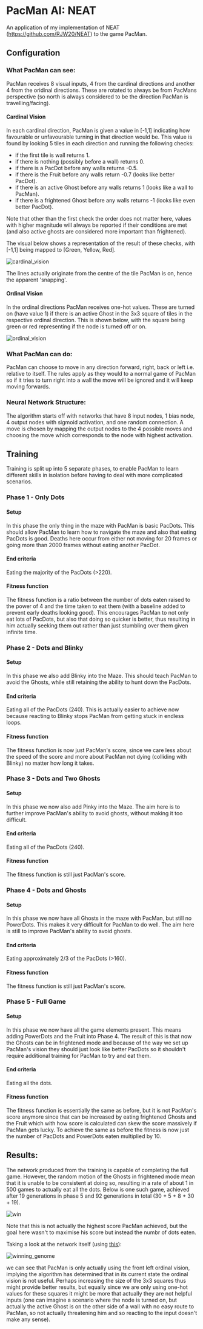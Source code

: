 # PacMan AI: NEAT
An application of my implementation of NEAT (https://github.com/RJW20/NEAT) to the game PacMan.

## Configuration

### What PacMan can see:
PacMan receives 8 visual inputs, 4 from the cardinal directions and another 4 from the oridinal directions. These are rotated to always be from PacMans perspective (so north is always considered to be the direction PacMan is travelling/facing).

#### Cardinal Vision
In each cardinal direction, PacMan is given a value in [-1,1] indicating how favourable or unfavourable turning in that direction would be. This value is found by looking 5 tiles in each direction and running the following checks:
- if the first tile is wall returns 1.
- if there is nothing (possibly before a wall) returns 0.
- if there is a PacDot before any walls returns -0.5.
- if there is the Fruit before any walls return -0.7 (looks like better PacDot).
- if there is an active Ghost before any walls returns 1 (looks like a wall to PacMan).
- if there is a frightened Ghost before any walls returns -1 (looks like even better PacDot).

Note that other than the first check the order does not matter here, values with higher magnitude will always be reported if their conditions are met (and also active ghosts are considered more important than frightened).

The visual below shows a representation of the result of these checks, with [-1,1] being mapped to [Green, Yellow, Red].

![cardinal_vision](https://github.com/RJW20/pacman-ai-NEAT/assets/99192767/15628aa8-1b4a-4f3b-a362-448828eb1c24)

The lines actually originate from the centre of the tile PacMan is on, hence the apparent 'snapping'.

#### Ordinal Vision
In the ordinal directions PacMan receives one-hot values. These are turned on (have value 1) if there is an active Ghost in the 3x3 square of tiles in the respective ordinal direction. This is shown below, with the square being green or red representing if the node is turned off or on.

![ordinal_vision](https://github.com/RJW20/pacman-ai-NEAT/assets/99192767/da3421b6-16f8-4bc5-8b97-1e6a5d4b57cd)

### What PacMan can do:
PacMan can choose to move in any direction forward, right, back or left i.e. relative to itself. The rules apply as they would to a normal game of PacMan so if it tries to turn right into a wall the move will be ignored and it will keep moving forwards.

### Neural Network Structure:
The algorithm starts off with networks that have 8 input nodes, 1 bias node, 4 output nodes with sigmoid activation, and one random connection. A move is chosen by mapping the output nodes to the 4 possible moves and choosing the move which corresponds to the node with highest activation.

## Training
Training is split up into 5 separate phases, to enable PacMan to learn different skills in isolation before having to deal with more complicated scenarios.

### Phase 1 - Only Dots

#### Setup
In this phase the only thing in the maze with PacMan is basic PacDots. This should allow PacMan to learn how to navigate the maze and also that eating PacDots is good. Deaths here occur from either not moving for 20 frames or going more than 2000 frames without eating another PacDot.

#### End criteria
Eating the majority of the PacDots (>220).

#### Fitness function
The fitness function is a ratio between the number of dots eaten raised to the power of 4 and the time taken to eat them (with a baseline added to prevent early deaths looking good). This encourages PacMan to not only eat lots of PacDots, but also that doing so quicker is better, thus resulting in him actually seeking them out rather than just stumbling over them given infinite time.

### Phase 2 - Dots and Blinky

#### Setup
In this phase we also add Blinky into the Maze. This should teach PacMan to avoid the Ghosts, while still retaining the ability to hunt down the PacDots.

#### End criteria
Eating all of the PacDots (240). This is actually easier to achieve now because reacting to Blinky stops PacMan from getting stuck in endless loops. 

#### Fitness function
The fitness function is now just PacMan's score, since we care less about the speed of the score and more about PacMan not dying (colliding with Blinky) no matter how long it takes.

### Phase 3 - Dots and Two Ghosts

#### Setup
In this phase we now also add Pinky into the Maze. The aim here is to further improve PacMan's ability to avoid ghosts, without making it too difficult.

#### End criteria
Eating all of the PacDots (240).

#### Fitness function
The fitness function is still just PacMan's score.

### Phase 4 - Dots and Ghosts

#### Setup
In this phase we now have all Ghosts in the maze with PacMan, but still no PowerDots. This makes it very difficult for PacMan to do well. The aim here is still to improve PacMan's ability to avoid ghosts.

#### End criteria
Eating approximately 2/3 of the PacDots (>160).

#### Fitness function
The fitness function is still just PacMan's score.

### Phase 5 - Full Game

#### Setup
In this phase we now have all the game elements present. This means adding PowerDots and the Fruit into Phase 4. The result of this is that now the Ghosts can be in frightened mode and because of the way we set up PacMan's vision they should just look like better PacDots so it shouldn't require additional training for PacMan to try and eat them.

#### End criteria
Eating all the dots.

#### Fitness function
The fitness function is essentially the same as before, but it is not PacMan's score anymore since that can be increased by eating frightened Ghosts and the Fruit which with how score is calculated can skew the score massively if PacMan gets lucky. To achieve the same as before the fitness is now just the number of PacDots and PowerDots eaten multiplied by 10.

## Results:
The network produced from the training is capable of completing the full game. However, the random motion of the Ghosts in frightened mode mean that it is unable to be consistent at doing so, resulting in a rate of about 1 in 500 games to actually eat all the dots. Below is one such game, achieved after 19 generations in phase 5 and 92 generations in total (30 + 5 + 8 + 30 + 19).

![win](https://github.com/RJW20/pacman-ai-NEAT/assets/99192767/b0686305-9a97-43c0-8882-30bd55960563)

Note that this is not actually the highest score PacMan achieved, but the goal here wasn't to maximise his score but instead the numbr of dots eaten.

Taking a look at the network itself (using [this](https://github.com/RJW20/NEAT-genome-utility)):

![winning_genome](https://github.com/RJW20/pacman-ai-NEAT/assets/99192767/9e552f9c-3f16-41b4-a4ae-a5bb560ab801)

we can see that PacMan is only actually using the front left ordinal vision, implying the algorithm has determined that in its current state the ordinal vision is not useful. Perhaps increasing the size of the 3x3 squares thus might provide better results, but equally since we are only using one-hot values for these squares it might be more that actually they are not helpful inputs (one can imagine a scenario where the node is turned on, but actually the active Ghost is on the other side of a wall with no easy route to PacMan, so not actually threatening him and so reacting to the input doesn't make any sense).